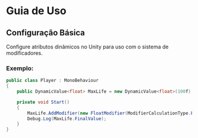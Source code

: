 # Guia de Uso

## Configuração Básica

Configure atributos dinâmicos no Unity para uso com o sistema de modificadores.

### Exemplo:

```csharp
public class Player : MonoBehaviour
{
    public DynamicValue<float> MaxLife = new DynamicValue<float>(100f);

    private void Start()
    {
        MaxLife.AddModifier(new FloatModifier(ModifierCalculationType.Flat, 50f, this));
        Debug.Log(MaxLife.FinalValue);
    }
}
```
